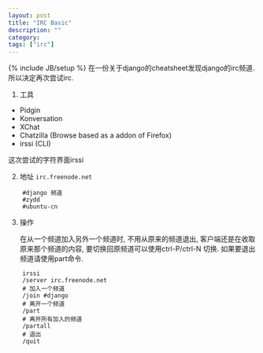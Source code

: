 ```yaml
---
layout: post
title: "IRC Basic"
description: ""
category: 
tags: ["irc"]
---
```

{% include JB/setup %}
在一份关于django的cheatsheet发现django的irc频道. 所以决定再次尝试irc.
1. 工具

- Pidgin
- Konversation
- XChat
- Chatzilla (Browse based as a addon of Firefox)
- irssi (CLI)

这次尝试的字符界面irssi

2. 地址 `irc.freenode.net`

```
    #django 频道
    #zydd
    #ubuntu-cn
```

3. 操作

    在从一个频道加入另外一个频道时, 不用从原来的频道退出, 客户端还是在收取原来那个频道的内容, 要切换回原频道可以使用ctrl-P/ctrl-N 切换. 如果要退出频道请使用part命令.

```
    irssi
    /server irc.freenode.net
    # 加入一个频道
    /join #django
    # 离开一个频道
    /part
    # 离开所有加入的频道
    /partall
    # 退出
    /quit
```
